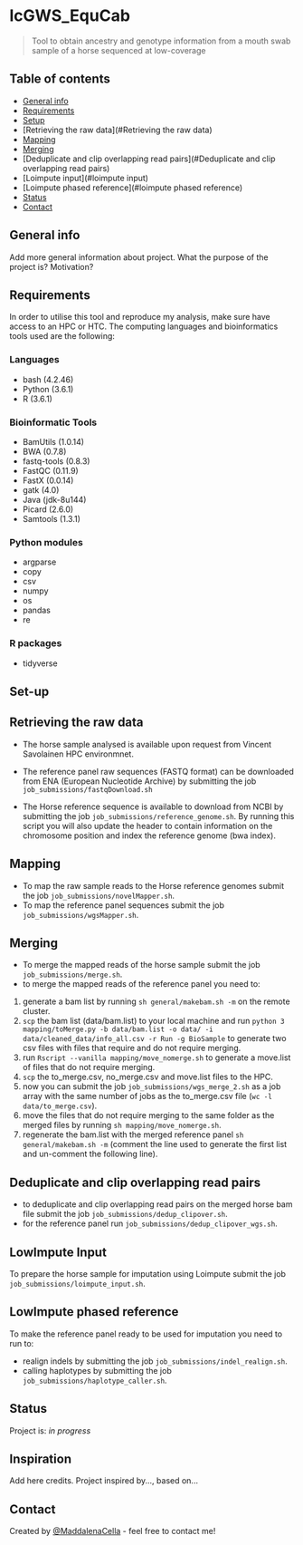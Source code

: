 # lcGWS_EquCab
> Tool to obtain ancestry and genotype information from a mouth swab sample of a horse sequenced at low-coverage 

## Table of contents
* [General info](#general-info)
* [Requirements](#requirements)
* [Setup](#setup)
* [Retrieving the raw data](#Retrieving the raw data)
* [Mapping](#Mapping)
* [Merging](#Merging)
* [Deduplicate and clip overlapping read pairs](#Deduplicate and clip overlapping read pairs)
* [Loimpute input](#loimpute input)
* [Loimpute phased reference](#loimpute phased reference)
* [Status](#status)
* [Contact](#contact)

## General info
Add more general information about project. What the purpose of the project is? Motivation?

## Requirements
In order to utilise this tool and reproduce my analysis, make sure have access to an HPC or HTC. 
The computing languages and bioinformatics tools used are the following:

### Languages
* bash (4.2.46)
* Python (3.6.1)
* R (3.6.1)

### Bioinformatic Tools
* BamUtils (1.0.14)
* BWA (0.7.8)
* fastq-tools (0.8.3)
* FastQC (0.11.9)
* FastX (0.0.14)
* gatk (4.0)
* Java (jdk-8u144)
* Picard (2.6.0)
* Samtools (1.3.1)

### Python modules 
* argparse
* copy
* csv
* numpy
* os
* pandas
* re

### R packages
* tidyverse

## Set-up


## Retrieving the raw data
* The horse sample analysed is available upon request from Vincent Savolainen HPC environmnet. 

* The reference panel raw sequences (FASTQ format) can be downloaded from ENA (European Nucleotide Archive) by submitting the job `job_submissions/fastqDownload.sh`

* The Horse reference sequence is available to download from NCBI by submitting the job `job_submissions/reference_genome.sh`. By running this script you will also update the header to contain information on the chromosome position and index the reference genome (bwa index).

## Mapping
* To map the raw sample reads to the Horse reference genomes submit the job `job_submissions/novelMapper.sh`.
* To map the reference panel sequences submit the job `job_submissions/wgsMapper.sh`.

## Merging
* To merge the mapped reads of the horse sample submit the job `job_submissions/merge.sh`.
* to merge the mapped reads of the reference panel you need to:
1. generate a bam list by running `sh general/makebam.sh -m` on the remote cluster.
2. `scp` the bam list (data/bam.list) to your local machine and run `python 3 mapping/toMerge.py -b data/bam.list -o data/ -i data/cleaned_data/info_all.csv -r Run -g BioSample` to generate two csv files with files that require and do not require merging.
3. run `Rscript --vanilla mapping/move_nomerge.sh` to generate a move.list of files that do not require merging.
4. `scp` the to_merge.csv, no_merge.csv and move.list files to the HPC.
5. now you can submit the job `job_submissions/wgs_merge_2.sh` as a job array with the same number of jobs as the to_merge.csv file (`wc -l data/to_merge.csv`).
6. move the files that do not require merging to the same folder as the merged files by running `sh mapping/move_nomerge.sh`.
7. regenerate the bam.list with the merged reference panel `sh general/makebam.sh -m` (comment the line used to generate the first list and un-comment the following line).

## Deduplicate and clip overlapping read pairs
* to deduplicate and clip overlapping read pairs on the merged horse bam file submit the job `job_submissions/dedup_clipover.sh`.
* for the reference panel run `job_submissions/dedup_clipover_wgs.sh`.

## LowImpute Input 
To prepare the horse sample for imputation using Loimpute submit the job `job_submissions/loimpute_input.sh`.

## LowImpute phased reference
To make the reference panel ready to be used for imputation you need to run to:
* realign indels by submitting the job `job_submissions/indel_realign.sh`.
* calling haplotypes by submitting the job `job_submissions/haplotype_caller.sh`.


 
## Status
Project is: _in progress_

## Inspiration
Add here credits. Project inspired by..., based on...

## Contact
Created by [@MaddalenaCella](mc2820@ic.ac.uk) - feel free to contact me!
